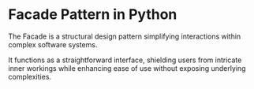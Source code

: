 # Facade Pattern in Python

The Facade is a structural design pattern simplifying interactions within complex software systems.

It functions as a straightforward interface, shielding users from intricate inner workings while enhancing ease of use without exposing underlying complexities.